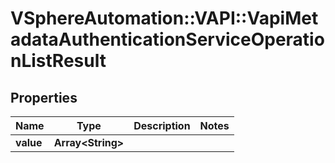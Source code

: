 # VSphereAutomation::VAPI::VapiMetadataAuthenticationServiceOperationListResult

## Properties
Name | Type | Description | Notes
------------ | ------------- | ------------- | -------------
**value** | **Array&lt;String&gt;** |  | 


